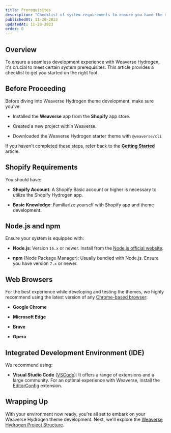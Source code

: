 ```yaml
---
title: Prerequisites
description: "Checklist of system requirements to ensure you have the right environment for smooth and seamless development with."
publishedAt: 11-20-2023
updatedAt: 11-20-2023
order: 0
---
```


Overview
--------

To ensure a seamless development experience with Weaverse Hydrogen, it's crucial to meet certain system prerequisites.
This article provides a checklist to get you started on the right foot.

Before Proceeding
-----------------

Before diving into Weaverse Hydrogen theme development, make sure you've:

* Installed the **Weaverse** app from the **Shopify** app store.

* Created a new project within Weaverse.

* Downloaded the Weaverse Hydrogen starter theme with `@weaverse/cli`

If you haven't completed these steps, refer back to the
**[Getting Started](https://weaverse.io/docs/hydrogen/6839953-getting-started)** article.

Shopify Requirements
--------------------

You should have:

* **Shopify Account**: A Shopify Basic account or higher is necessary to utilize the Shopify Hydrogen app.

* **Basic Knowledge**: Familiarize yourself with Shopify app and theme development.

Node.js and npm
---------------

Ensure your system is equipped with:

* **Node.js**: Version `16.x` or newer. Install from the [Node.js official website](https://nodejs.org).

* **npm** (Node Package Manager): Usually bundled with Node.js. Ensure you have version `7.x` or newer.

Web Browsers
------------

For the best experience while developing and testing the themes, we highly recommend using the latest version of
any [Chrome-based browser](https://www.google.com/search?q=chrome+based+web+browsers):

* **Google Chrome**

* **Microsoft Edge**

* **Brave**

* **Opera**

Integrated Development Environment (IDE)
----------------------------------------

We recommend using:

* **Visual Studio Code** ([VSCode](https://code.visualstudio.com/)): It offers a range of extensions and a large
  community. For an optimal experience with Weaverse, install
  the [EditorConfig](https://marketplace.visualstudio.com/items?itemName=EditorConfig.EditorConfig) extension.

Wrapping Up
-----------

With your environment now ready, you're all set to embark on your Weaverse Hydrogen theme development. Next, we'll
explore the [Weaverse Hydrogen Project Structure](https://weaverse.io/docs/guides/8321058-project-structure).

